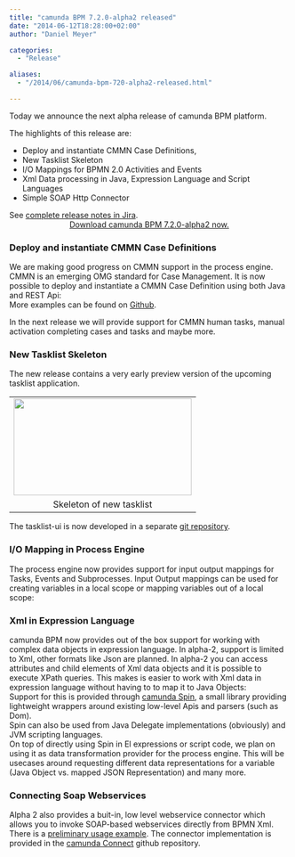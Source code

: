 ```yaml
---
title: "camunda BPM 7.2.0-alpha2 released"
date: "2014-06-12T18:28:00+02:00"
author: "Daniel Meyer"

categories:
  - "Release"

aliases:
  - "/2014/06/camunda-bpm-720-alpha2-released.html"

---
```


Today we announce the next alpha release of camunda BPM platform.

The highlights of this release are:

<ul>
<li>Deploy and instantiate CMMN Case Definitions,</li>
<li>New Tasklist Skeleton</li>
<li>I/O Mappings for BPMN 2.0 Activities and Events</li>
<li>Xml Data processing in Java, Expression Language and Script Languages</li>
<li>Simple SOAP Http Connector</li>
</ul>
<div>
See <a href="https://app.camunda.com/jira/secure/ReleaseNote.jspa?projectId=10230&amp;version=13296">complete release notes in Jira</a>.</div>
<div>

</div>
<div style="text-align: center;">
<a href="http://camunda.org/download">Download camunda BPM 7.2.0-alpha2 now.</a></div>

<a name='more'></a>

<h3>
Deploy and instantiate CMMN Case Definitions</h3>
We are making good progress on CMMN support in the process engine. CMMN is an emerging OMG standard for Case Management. It is now possible to deploy and instantiate a CMMN Case Definition using both Java and REST Api:

<div class="embedded-gist">
<script src="https://gist.github.com/meyerdan/bbf2e20be953bd311101.js"></script>
</div>
More examples can be found on <a href="https://github.com/camunda/camunda-bpm-platform/blob/master/engine/src/test/java/org/camunda/bpm/engine/test/examples/cmmn/CaseTest.java">Github</a>.

In the next release we will provide support for CMMN human tasks, manual activation completing cases and tasks and maybe more.

<h3>
New Tasklist Skeleton</h3>
The new release contains a very early preview version of the upcoming tasklist application.

<table align="center" cellpadding="0" cellspacing="0" class="tr-caption-container" style="margin-left: auto; margin-right: auto; text-align: center;"><tbody>
<tr><td style="text-align: center;"><a href="http://3.bp.blogspot.com/-DW1MwOBtG7k/U5mxIor63OI/AAAAAAAAAbE/pibg3VaE2GQ/s1600/tasklist-dev-screenshot.png" imageanchor="1" style="margin-left: auto; margin-right: auto;"><img border="0" src="http://3.bp.blogspot.com/-DW1MwOBtG7k/U5mxIor63OI/AAAAAAAAAbE/pibg3VaE2GQ/s1600/tasklist-dev-screenshot.png" height="174" width="320" /></a></td></tr>
<tr><td class="tr-caption" style="text-align: center;">Skeleton of new tasklist</td></tr>
</tbody></table>


The tasklist-ui is now developed in a separate <a href="https://github.com/camunda/camunda-tasklist-ui">git repository</a>.

<div class="separator" style="clear: both; text-align: center;">
</div>


<h3>
I/O Mapping in Process Engine</h3>
The process engine now provides support for input output mappings for Tasks, Events and Subprocesses. Input Output mappings can be used for creating variables in a local scope or mapping variables out of a local scope:

<div class="embedded-gist">
<script src="https://gist.github.com/meyerdan/c3d85082a0c8e88ff6d5.js"></script>
</div>
<h3>
Xml in Expression Language</h3>
<div>
camunda BPM now provides out of the box support for working with complex data objects in expression language. In alpha-2, support is limited to Xml, other formats like Json are planned. In alpha-2 you can access attributes and child elements of Xml data objects and it is possible to execute XPath queries. This makes is easier to work with Xml data in expression language without having to to map it to Java Objects:</div>
<div class="embedded-gist">
<script src="https://gist.github.com/meyerdan/7fd0321d9af7f2aa136d.js"></script></div>
<div>
Support for this is provided through <a href="https://github.com/camunda/camunda-spin">camunda Spin</a>, a small library providing lightweight wrappers around existing low-level Apis and parsers (such as Dom).</div>
<div>
Spin can also be used from Java Delegate implementations (obviously) and JVM scripting languages.</div>
<div>

</div>
<div>
On top of directly using Spin in El expressions or script code, we plan on using it as data transformation provider for the process engine. This will be usecases around requesting different data representations for a variable (Java Object vs. mapped JSON Representation) and many more.</div>
<h3>
Connecting Soap Webservices</h3>
<div>
Alpha 2 also provides a buit-in, low level webservice connector which allows you to invoke SOAP-based webservices directly from BPMN Xml. There is a <a href="https://github.com/camunda/camunda-bpm-examples/tree/master/servicetask/soap-service">preliminary usage example</a>. The connector implementation is provided in the <a href="https://github.com/camunda/camunda-connect">camunda Connect</a> github repository.</div>
